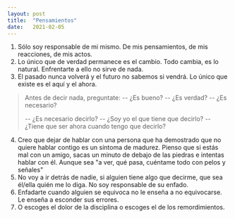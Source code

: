 ```yaml
---
layout: post
title:  "Pensamientos"
date:   2021-02-05
---
```


1. Sólo soy responsable de mi mismo. De mis pensamientos, de mis reacciones, de mis actos.
2. Lo único que de verdad permanece es el cambio. Todo cambia, es lo natural. Enfrentarte a ello no sirve de nada.
3. El pasado nunca volverá y el futuro no sabemos si vendrá. Lo único que existe es el aquí y el ahora.

> Antes de decir nada, preguntate:
> -- ¿Es bueno?
> -- ¿Es verdad?
> -- ¿Es necesario?
> 
> -- ¿Es necesario decirlo?
> -- ¿Soy yo el que tiene que decirlo?
> -- ¿Tiene que ser ahora cuando tengo que decirlo?

4. Creo que dejar de hablar con una persona que ha demostrado que no quiere hablar contigo es un síntoma de madurez. Pienso que si estás mal con un amigo, sacas un minuto de debajo de las piedras e intentas hablar con él. Aunque sea "a ver, qué pasa, cuéntame todo con pelos y señales"
5. No voy a ir detrás de nadie, si alguien tiene algo que decirme, que sea él/ella quién me lo diga. No soy responsable de su enfado.
6. Enfadarte cuando alguien se equivoca no le enseña a no equivocarse. Le enseña a esconder sus errores.
7. O escoges el dolor de la disciplina o escoges el de los remordimientos.